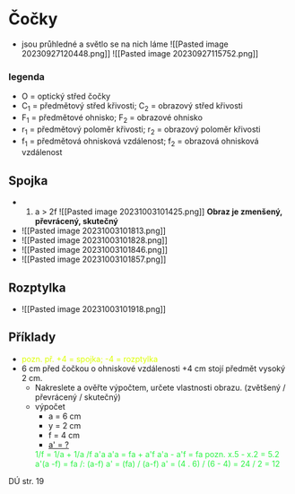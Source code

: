 # Čočky
- jsou průhledné a světlo se na nich láme
![[Pasted image 20230927120448.png]]
	![[Pasted image 20230927115752.png]]
### legenda
- O = optický střed čočky
- C<sub>1</sub> = předmětový střed křivosti; C<sub>2</sub> = obrazový střed křivosti
- F<sub>1</sub> = předmětové ohnisko; F<sub>2</sub> = obrazové ohnisko
- r<sub>1</sub> = předmětový poloměr křivosti; r<sub>2</sub> = obrazový poloměr křivosti
- f<sub>1</sub> = předmětová ohnisková vzdálenost; f<sub>2</sub> = obrazová ohnisková vzdálenost

## Spojka
- 1. a > 2f
	![[Pasted image 20231003101425.png]]
	**Obraz je zmenšený, převrácený, skutečný**
- ![[Pasted image 20231003101813.png]]
- ![[Pasted image 20231003101828.png]]
- ![[Pasted image 20231003101846.png]]
- ![[Pasted image 20231003101857.png]]
## Rozptylka
- ![[Pasted image 20231003101918.png]]
## Příklady
- <span style="color:  #dcff00">pozn. př. +4 = spojka; -4 = rozptylka</span>
- 6 cm před čočkou o ohniskové vzdálenosti +4 cm stojí předmět vysoký 2 cm.
	- Nakreslete a ověřte výpočtem, určete vlastnosti obrazu. (zvětšený / převrácený / skutečný)
	- výpočet
		- a = 6 cm
		- y = 2 cm
		- f = 4 cm
		- <u>a' = ?</u>
		 <span style="color: #2cf345">
				 1/f = 1/a + 1/a   /f a'a
				 a'a = fa + a'f 
				 a'a - a'f = fa     pozn.  x.5  - x.2 = 5.2
				 a'(a -f) = fa /: (a-f)
				 a' = (fa) / (a-f)
				 a' = (4 . 6) / (6 - 4) = 24 / 2 = 12
				</span>

DÚ str. 19